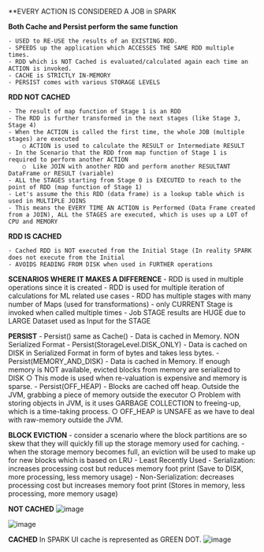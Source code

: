 **EVERY ACTION IS CONSIDERED A JOB in SPARK

**Both Cache and Persist perform the same function**

	- USED to RE-USE the results of an EXISTING RDD.
	- SPEEDS up the application which ACCESSES THE SAME RDD multiple times.
	- RDD which is NOT Cached is evaluated/calculated again each time an ACTION is invoked.
	- CACHE is STRICTLY IN-MEMORY
	- PERSIST comes with various STORAGE LEVELS

**RDD NOT CACHED**

	- The result of map function of Stage 1 is an RDD
	- The RDD is further transformed in the next stages (like Stage 3, Stage 4)
	- When the ACTION is called the first time, the whole JOB (multiple stages) are executed
		○ ACTION is used to calculate the RESULT or Intermediate RESULT
	- In the Scenario that the RDD from map function of Stage 1 is required to perform another ACTION
		○  Like JOIN with another RDD and perform another RESULTANT DataFrame or RESULT (variable)
	- ALL the STAGES starting from Stage 0 is EXECUTED to reach to the point of RDD (map function of Stage 1)
	- Let's assume the this RDD (data frame) is a lookup table which is used in MULTIPLE JOINS
	- This means the EVERY TIME AN ACTION is Performed (Data Frame created from a JOIN), ALL the STAGES are executed, which is uses up a LOT of CPU and MEMORY

**RDD IS CACHED**

	- Cached RDD is NOT executed from the Initial Stage (In reality SPARK does not execute from the Initial 
	- AVOIDS READING FROM DISK when used in FURTHER operations

**SCENARIOS WHERE IT MAKES A DIFFERENCE**
	- RDD is used in multiple operations since it is created
	- RDD is used for multiple iteration of calculations for ML related use cases
	- RDD has multiple stages with many number of Maps (used for transformations) - only CURRENT Stage is invoked when called multiple times
	- Job STAGE results are HUGE due to LARGE Dataset used as Input for the STAGE

**PERSIST**
	- Persist() same as Cache() - Data is cached in Memory. NON Serialized Format
	- Persist(StorageLevel.DISK_ONLY) - Data is cached on DISK in Serialized Format in form of bytes and takes less bytes.
	- Persist(MEMORY_AND_DISK) - Data is cached in Memory. If enough memory is NOT available, evicted blocks from memory are serialized to DISK
		○ This mode is used when re-valuation is expensive and memory is sparse.
	- Persist(OFF_HEAP) - Blocks are cached off heap. Outside the JVM, grabbing a piece of memory outside the executor
		○ Problem with storing objects in JVM, is it uses GARBAGE COLLECTION to freeing-up, which is a time-taking process.
		○ OFF_HEAP is UNSAFE as we have to deal with raw-memory outside the JVM.
		
**BLOCK EVICTION**
	- consider a scenario where the block partitions are so skew that they will quickly fill up the storage memory used for caching.
	- when the storage memory becomes full, an eviction will be used to make up for new blocks which is based on LRU - Least Recently Used
	- Serialization: increases processing cost but reduces memory foot print (Save to DISK, more processing, less memory usage)
	- Non-Serialization: decreases processing cost but increases memory foot print (Stores in memory, less processing, more memory usage)

**NOT CACHED**
![image](https://user-images.githubusercontent.com/39640906/117525209-27550700-af8f-11eb-848a-8afb440f5230.png)

![image](https://user-images.githubusercontent.com/39640906/117525218-320f9c00-af8f-11eb-9748-3d61b0ef74b1.png)

**CACHED**
In SPARK UI cache is represented as GREEN DOT.
![image](https://user-images.githubusercontent.com/39640906/117525226-3b990400-af8f-11eb-9fc5-98f3a0fd1853.png)
